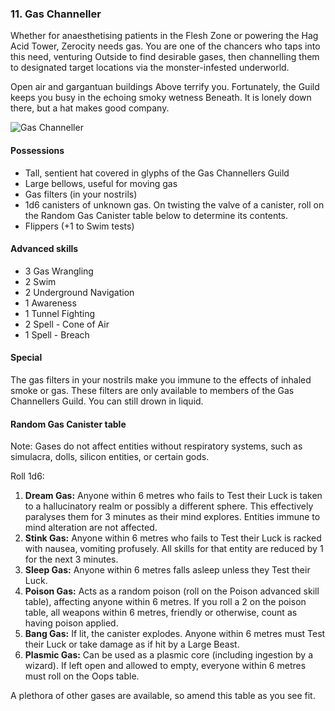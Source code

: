### 11. Gas Channeller

Whether for anaesthetising patients in the Flesh Zone or powering the Hag Acid Tower, Zerocity needs gas. You are one of the chancers who taps into this need, venturing Outside to find desirable gases, then channelling them to designated target locations via the monster-infested underworld.

Open air and gargantuan buildings Above terrify you. Fortunately, the Guild keeps you busy in the echoing smoky wetness Beneath. It is lonely down there, but a hat makes good company.

<img class="float-right" title="Gas Channeller" src="./images/gas_channeller.png"/>

#### Possessions

* Tall, sentient hat covered in glyphs of the Gas Channellers Guild
* Large bellows, useful for moving gas
* Gas filters (in your nostrils)
* 1d6 canisters of unknown gas. On twisting the valve of a canister, roll on the Random Gas Canister table below to determine its contents.
* Flippers (+1 to Swim tests)

#### Advanced skills

* 3 Gas Wrangling
* 2 Swim
* 2 Underground Navigation
* 1 Awareness
* 1 Tunnel Fighting
* 2 Spell - Cone of Air
* 1 Spell - Breach

<span data-role="pagebreak"></span>

#### Special

The gas filters in your nostrils make you immune to the effects of inhaled smoke or gas. These filters are only available to members of the Gas Channellers Guild. You can still drown in liquid.

#### Random Gas Canister table

Note: Gases do not affect entities without respiratory systems, such as simulacra, dolls, silicon entities, or certain gods.

Roll 1d6:

1. **Dream Gas:** Anyone within 6 metres who fails to Test their Luck is taken to a hallucinatory realm or possibly a different sphere. This effectively paralyses them for 3 minutes as their mind explores. Entities immune to mind alteration are not affected.
2. **Stink Gas:** Anyone within 6 metres who fails to Test their Luck is racked with nausea, vomiting profusely. All skills for that entity are reduced by 1 for the next 3 minutes.
3. **Sleep Gas:** Anyone within 6 metres falls asleep unless they Test their Luck.
4. **Poison Gas:** Acts as a random poison (roll on the Poison advanced skill table), affecting anyone within 6 metres. If you roll a 2 on the poison table, all weapons within 6 metres, friendly or otherwise, count as having poison applied.
5. **Bang Gas:** If lit, the canister explodes. Anyone within 6 metres must Test their Luck or take damage as if hit by a Large Beast.
6. **Plasmic Gas:** Can be used as a plasmic core (including ingestion by a wizard). If left open and allowed to empty, everyone within 6 metres must roll on the Oops table.

A plethora of other gases are available, so amend this table as you see fit.
